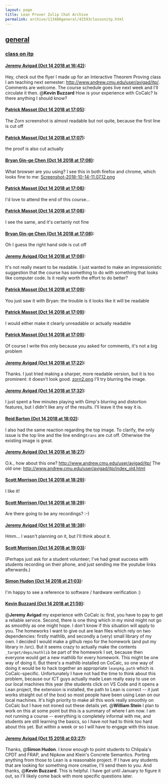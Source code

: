 ```yaml
---
layout: page
title: Lean Prover Zulip Chat Archive 
permalink: archive/113488general/42593classonitp.html
---
```


## [general](index.html)
### [class on itp](42593classonitp.html)

#### [Jeremy Avigad (Oct 14 2018 at 16:42)](https://leanprover.zulipchat.com/#narrow/stream/113488-general/topic/class%20on%20itp/near/135780395):
Hey, check out the flyer I made up for an Interactive Theorem Proving class I am teaching next semester: http://www.andrew.cmu.edu/user/avigad/itp/. Comments are welcome. The course schedule goes live next week and I'll circulate it then. 
@**Kevin Buzzard** How is your experience with CoCalc? Is there anything I should know?

#### [Patrick Massot (Oct 14 2018 at 17:05)](https://leanprover.zulipchat.com/#narrow/stream/113488-general/topic/class%20on%20itp/near/135781210):
The Zorn screenshot is almost readable but not quite, because the first line is cut off

#### [Patrick Massot (Oct 14 2018 at 17:07)](https://leanprover.zulipchat.com/#narrow/stream/113488-general/topic/class%20on%20itp/near/135781274):
the proof is also cut actually

#### [Bryan Gin-ge Chen (Oct 14 2018 at 17:08)](https://leanprover.zulipchat.com/#narrow/stream/113488-general/topic/class%20on%20itp/near/135781325):
What browser are you using? I see this in both firefox and chrome, which looks fine to me: [Screenshot-2018-10-14-11.07.12.png](/user_uploads/3121/qUmEAQu8WxeoOmIqMhdxjB-a/Screenshot-2018-10-14-11.07.12.png)

#### [Patrick Massot (Oct 14 2018 at 17:08)](https://leanprover.zulipchat.com/#narrow/stream/113488-general/topic/class%20on%20itp/near/135781326):
I'd love to attend the end of this course...

#### [Patrick Massot (Oct 14 2018 at 17:08)](https://leanprover.zulipchat.com/#narrow/stream/113488-general/topic/class%20on%20itp/near/135781330):
I see the same, and it's certainly not fine

#### [Bryan Gin-ge Chen (Oct 14 2018 at 17:08)](https://leanprover.zulipchat.com/#narrow/stream/113488-general/topic/class%20on%20itp/near/135781331):
Oh I guess the right hand side is cut off

#### [Jeremy Avigad (Oct 14 2018 at 17:08)](https://leanprover.zulipchat.com/#narrow/stream/113488-general/topic/class%20on%20itp/near/135781332):
It's not really meant to be readable. I just wanted to make an impressionistic suggestion that the course has something to do with something that looks like computer code. Is it really worth the effort to do better?

#### [Patrick Massot (Oct 14 2018 at 17:09)](https://leanprover.zulipchat.com/#narrow/stream/113488-general/topic/class%20on%20itp/near/135781344):
You just saw it with Bryan: the trouble is it looks like it will be readable

#### [Patrick Massot (Oct 14 2018 at 17:09)](https://leanprover.zulipchat.com/#narrow/stream/113488-general/topic/class%20on%20itp/near/135781349):
I would either make it clearly unreadable or actually readable

#### [Patrick Massot (Oct 14 2018 at 17:09)](https://leanprover.zulipchat.com/#narrow/stream/113488-general/topic/class%20on%20itp/near/135781357):
Of course I write this only because you asked for comments, it's not a big problem

#### [Jeremy Avigad (Oct 14 2018 at 17:22)](https://leanprover.zulipchat.com/#narrow/stream/113488-general/topic/class%20on%20itp/near/135781821):
Thanks. I just tried making a sharper, more readable version, but it is too prominent: it doesn't look good. [zorn2.png](/user_uploads/3121/TAsDhESuzhUUcdTEDlvSMFqY/zorn2.png)
I'll try blurring the image.

#### [Jeremy Avigad (Oct 14 2018 at 17:32)](https://leanprover.zulipchat.com/#narrow/stream/113488-general/topic/class%20on%20itp/near/135782106):
I just spent a few minutes playing with Gimp's blurring and distortion features, but I didn't like any of the results. I'll leave it the way it is.

#### [Reid Barton (Oct 14 2018 at 18:02)](https://leanprover.zulipchat.com/#narrow/stream/113488-general/topic/class%20on%20itp/near/135783162):
I also had the same reaction regarding the top image. To clarify, the only issue is the top line and the line ending`trans` are cut off. Otherwise the existing image is great.

#### [Jeremy Avigad (Oct 14 2018 at 18:27)](https://leanprover.zulipchat.com/#narrow/stream/113488-general/topic/class%20on%20itp/near/135784010):
O.k., how about this one? http://www.andrew.cmu.edu/user/avigad/itp/
The old one: http://www.andrew.cmu.edu/user/avigad/itp/index_old.html

#### [Scott Morrison (Oct 14 2018 at 18:29)](https://leanprover.zulipchat.com/#narrow/stream/113488-general/topic/class%20on%20itp/near/135784058):
I like it!

#### [Scott Morrison (Oct 14 2018 at 18:29)](https://leanprover.zulipchat.com/#narrow/stream/113488-general/topic/class%20on%20itp/near/135784062):
Are there going to be any recordings? :-)

#### [Jeremy Avigad (Oct 14 2018 at 18:38)](https://leanprover.zulipchat.com/#narrow/stream/113488-general/topic/class%20on%20itp/near/135784377):
Hmm... I wasn't planning on it, but I'll think about it.

#### [Scott Morrison (Oct 14 2018 at 19:03)](https://leanprover.zulipchat.com/#narrow/stream/113488-general/topic/class%20on%20itp/near/135785333):
(Perhaps just ask for a student volunteer; I've had great success with students recording on their phone, and just sending me the youtube links afterwards.)

#### [Simon Hudon (Oct 14 2018 at 21:03)](https://leanprover.zulipchat.com/#narrow/stream/113488-general/topic/class%20on%20itp/near/135789315):
I'm happy to see a reference to software / hardware verification :)

#### [Kevin Buzzard (Oct 14 2018 at 21:59)](https://leanprover.zulipchat.com/#narrow/stream/113488-general/topic/class%20on%20itp/near/135791165):
@**Jeremy Avigad** my experience with CoCalc is: first, you have to pay to get a reliable service. Second, there is one thing which in my mind might not go as smoothly as one might hope. I don't know if this situation will apply to you. The homeworks I want to give out are lean files which rely on two dependencies: firstly mathlib, and secondly a (very) small library of my own. I decided I would make a github repo for the homework (and put my library in /src). But it seems crazy to actually make the contents `_target/deps/mathlib` be part of the homework I set, because then everyone would get a new mathlib for every homework. This might be one way of doing it. But there's a mathlib installed on CoCalc, so one way of doing it would be to hack together an appropriate `leanpkg.path` which is CoCalc-specific. Unfortunately I have not had the time to think about this problem, because our ICT guys actually made Lean really easy to use on our local machines this year (the students click on VS Code and it opens a Lean project, the extension is installed, the path to Lean is correct -- it just works straight out of the box) so most people have been using Lean on our local machines. It's high priority to make all this work really smoothly on CoCalc but I have not ironed out these details yet. @**William Stein** I plan to work on this at some point but this is a summary of where I am now. I am not running a course -- everything is completely informal with me, and students are still learning the basics, so I have not had to think too hard about this yet. But within a week or so I will have to engage with this issue.

#### [Jeremy Avigad (Oct 15 2018 at 03:27)](https://leanprover.zulipchat.com/#narrow/stream/113488-general/topic/class%20on%20itp/near/135801160):
Thanks, @**Simon Hudon**. I know enough to point students to Chlipala's CPDT and FRAP, and Nipkow and Klein's Concrete Semantics. Porting anything from those to Lean is a reasonable project. If I have any students that are looking for something more creative, I'll send them to you.
And thanks, @**Kevin Buzzard**. This is helpful. I have got until January to figure it out, so I'll likely come back with more specific questions later.

